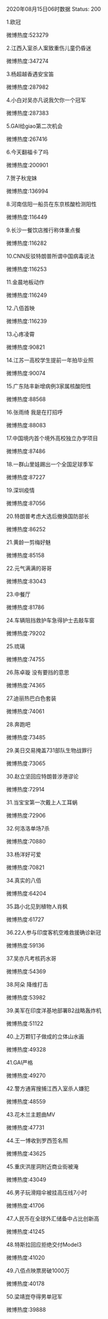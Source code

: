 2020年08月15日06时数据
Status: 200

1.欧冠

微博热度:523279

2.江西入室杀人案致重伤儿童仍昏迷

微博热度:347274

3.杨超越香遇安宝笛

微博热度:287982

4.小白对吴亦凡说我欠你一个冠军

微博热度:287383

5.GAI给giao第二次机会

微博热度:267416

6.今天翻福卡了吗

微博热度:200901

7.贺子秋宠妹

微博热度:136994

8.河南信阳一船员在东京核酸检测阳性

微博热度:116449

9.长沙一餐饮店推行称体重点餐

微博热度:116282

10.CNN反驳特朗普所谓中国病毒说法

微博热度:116253

11.金晨地板动作

微博热度:116249

12.八佰首映

微博热度:116239

13.心疼凌霄

微博热度:90821

14.江苏一高校学生提前一年拍毕业照

微博热度:90074

15.广东陆丰新增病例3家属核酸阳性

微博热度:88568

16.张雨绮 我是在打招呼

微博热度:88083

17.中国境内首个境外高校独立办学项目

微博热度:87486

18.一群山里娃踢出一个全国足球季军

微博热度:87227

19.深圳疫情

微博热度:87056

20.特朗普考虑大选后撤换国防部长

微博热度:86252

21.黄龄一剪梅好魅

微博热度:85158

22.元气满满的哥哥

微博热度:83043

23.中餐厅

微博热度:81786

24.车辆阻挡救护车急得护士去敲车窗

微博热度:79202

25.琉璃

微博热度:74755

26.陈卓璇 没有要挡的意思

微博热度:74365

27.迪丽热巴白色套装

微博热度:74061

28.奔跑吧

微博热度:73485

29.美日交易掩盖731部队生物战罪行

微博热度:73065

30.赵立坚回应特朗普涉港谬论

微博热度:72914

31.当宝宝第一次戴上人工耳蜗

微博热度:72906

32.何洛洛单场7杀

微博热度:70880

33.杨洋好可爱

微博热度:70821

34.真实的八佰

微博热度:64204

35.路小北见到植物人肖枫

微博热度:61727

36.22人参与印度客机空难救援确诊新冠

微博热度:59136

37.吴亦凡考核药水哥

微博热度:54369

38.阿朵 降维打击

微博热度:53982

39.美军在印度洋基地部署B2战略轰炸机

微博热度:51122

40.上万颗钉子做成的立体山水画

微博热度:49328

41.GAI严格

微博热度:49270

42.警方通宵搜捕江西入室杀人嫌犯

微博热度:48559

43.花木兰主题曲MV

微博热度:47731

44.王一博收到罗西签名照

微博热度:43625

45.重庆洪崖洞附近商业街被淹

微博热度:43049

46.男子玩滑翔伞被挂高压线7小时

微博热度:41706

47.人民币在全球外汇储备中占比创新高

微博热度:41245

48.特斯拉回应拒绝交付Model3

微博热度:41020

49.八佰点映票房破1000万

微博热度:40178

50.梁靖崑夺得男单冠军

微博热度:39888

